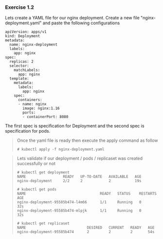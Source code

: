 
### Exercise 1.2
Lets create a YAML file for our nginx deployment. Create a new file "nginx-deployment.yaml" and paste the following configurations

```
apiVersion: apps/v1
kind: Deployment
metadata:
  name: nginx-deployment
  labels:
    app: nginx
spec:
  replicas: 2
  selector:
    matchLabels:
      app: nginx
  template:
    metadata:
      labels:
        app: nginx
    spec:
      containers:
      - name: nginx
        image: nginx:1.16
        ports:
        - containerPort: 8080
```
The first spec is specification for Deployment and the second spec is specification for pods. 
> Once the yaml file is ready then execute the apply command as follow
> ```
> # kubectl apply -f nginx-deployment.yaml
> ```


> Lets validate if our deployment / pods / replicaset was created successfully or not
> ```
> # kubectl get deployment
> NAME                 READY   UP-TO-DATE   AVAILABLE   AGE
> nginx-deployment     2/2     2            2           19s
> 
> # kubectl get pods
> NAME                                  READY   STATUS    RESTARTS   AGE
> nginx-deployment-95585b474-l4m66      1/1     Running   0          32s
> nginx-deployment-95585b474-mlpjk      1/1     Running   0          32s
>
> # kubectl get replicaset
> NAME                            DESIRED   CURRENT   READY   AGE
> nginx-deployment-95585b474      2         2         2       54s
```





